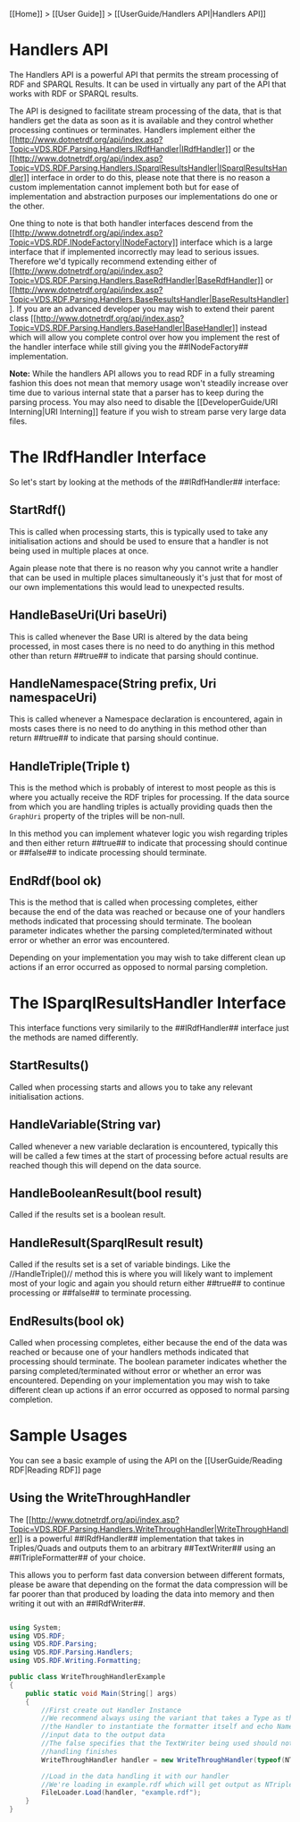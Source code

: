 [[Home]] > [[User Guide]] > [[UserGuide/Handlers API|Handlers API]]

# Handlers API 

The Handlers API is a powerful API that permits the stream processing of RDF and SPARQL Results.  It can be used in virtually any part of the API that works with RDF or SPARQL results.

The API is designed to facilitate stream processing of the data, that is that handlers get the data as soon as it is available and they control whether processing continues or terminates. Handlers implement either the [[http://www.dotnetrdf.org/api/index.asp?Topic=VDS.RDF.Parsing.Handlers.IRdfHandler|IRdfHandler]] or the [[http://www.dotnetrdf.org/api/index.asp?Topic=VDS.RDF.Parsing.Handlers.ISparqlResultsHandler|ISparqlResultsHandler]] interface in order to do this, please note that there is no reason a custom implementation cannot implement both but for ease of implementation and abstraction purposes our implementations do one or the other.

One thing to note is that both handler interfaces descend from the [[http://www.dotnetrdf.org/api/index.asp?Topic=VDS.RDF.INodeFactory|INodeFactory]] interface which is a large interface that if implemented incorrectly may lead to serious issues. Therefore we'd typically recommend extending either of [[http://www.dotnetrdf.org/api/index.asp?Topic=VDS.RDF.Parsing.Handlers.BaseRdfHandler|BaseRdfHandler]] or [[http://www.dotnetrdf.org/api/index.asp?Topic=VDS.RDF.Parsing.Handlers.BaseResultsHandler|BaseResultsHandler]]. If you are an advanced developer you may wish to extend their parent class [[http://www.dotnetrdf.org/api/index.asp?Topic=VDS.RDF.Parsing.Handlers.BaseHandler|BaseHandler]] instead which will allow you complete control over how you implement the rest of the handler interface while still giving you the ##INodeFactory## implementation.

**Note:** While the handlers API allows you to read RDF in a fully streaming fashion this does not mean that memory usage won't steadily increase over time due to various internal state that a parser has to keep during the parsing process.  You may also need to disable the [[DeveloperGuide/URI Interning|URI Interning]] feature if you wish to stream parse very large data files.

# The IRdfHandler Interface 

So let's start by looking at the methods of the ##IRdfHandler## interface:

## StartRdf() 

This is called when processing starts, this is typically used to take any initialisation actions and should be used to ensure that a handler is not being used in multiple places at once.

Again please note that there is no reason why you cannot write a handler that can be used in multiple places simultaneously it's just that for most of our own implementations this would lead to unexpected results.

## HandleBaseUri(Uri baseUri) 

This is called whenever the Base URI is altered by the data being processed, in most cases there is no need to do anything in this method other than return ##true## to indicate that parsing should continue.

## HandleNamespace(String prefix, Uri namespaceUri) 

This is called whenever a Namespace declaration is encountered, again in mosts cases there is no need to do anything in this method other than return ##true## to indicate that parsing should continue.

## HandleTriple(Triple t) 

This is the method which is probably of interest to most people as this is where you actually receive the RDF triples for processing. If the data source from which you are handling triples is actually providing quads then the `GraphUri` property of the triples will be non-null.

In this method you can implement whatever logic you wish regarding triples and then either return ##true## to indicate that processing should continue or ##false## to indicate processing should terminate.

## EndRdf(bool ok) 

This is the method that is called when processing completes, either because the end of the data was reached or because one of your handlers methods indicated that processing should terminate. The boolean parameter indicates whether the parsing completed/terminated without error or whether an error was encountered. 

Depending on your implementation you may wish to take different clean up actions if an error occurred as opposed to normal parsing completion.

# The ISparqlResultsHandler Interface 

This interface functions very similarily to the ##IRdfHandler## interface just the methods are named differently.

## StartResults() 

Called when processing starts and allows you to take any relevant initialisation actions.

## HandleVariable(String var) 

Called whenever a new variable declaration is encountered, typically this will be called a few times at the start of processing before actual results are reached though this will depend on the data source.

## HandleBooleanResult(bool result) 

Called if the results set is a boolean result.

## HandleResult(SparqlResult result) 

Called if the results set is a set of variable bindings. Like the //HandleTriple()// method this is where you will likely want to implement most of your logic and again you should return either ##true## to continue processing or ##false## to terminate processing.

## EndResults(bool ok) 

Called when processing completes, either because the end of the data was reached or because one of your handlers methods indicated that processing should terminate. The boolean parameter indicates whether the parsing completed/terminated without error or whether an error was encountered. Depending on your implementation you may wish to take different clean up actions if an error occurred as opposed to normal parsing completion.

# Sample Usages 

You can see a basic example of using the API on the [[UserGuide/Reading RDF|Reading RDF]] page

## Using the WriteThroughHandler 

The [[http://www.dotnetrdf.org/api/index.asp?Topic=VDS.RDF.Parsing.Handlers.WriteThroughHandler|WriteThroughHandler]] is a powerful ##IRdfHandler## implementation that takes in Triples/Quads and outputs them to an arbitrary ##TextWriter## using an ##ITripleFormatter## of your choice.

This allows you to perform fast data conversion between different formats, please be aware that depending on the format the data compression will be far poorer than that produced by loading the data into memory and then writing it out with an ##IRdfWriter##.

```csharp

using System;
using VDS.RDF;
using VDS.RDF.Parsing;
using VDS.RDF.Parsing.Handlers;
using VDS.RDF.Writing.Formatting;

public class WriteThroughHandlerExample
{
	public static void Main(String[] args)
	{
		//First create out Handler Instance
		//We recommend always using the variant that takes a Type as this allows
		//the Handler to instantiate the formatter itself and echo Namespaces from the
		//input data to the output data
		//The false specifies that the TextWriter being used should not be closed when
		//handling finishes
		WriteThroughHandler handler = new WriteThroughHandler(typeof(NTriplesFormatter), Console.Out, false);

		//Load in the data handling it with our handler
		//We're loading in example.rdf which will get output as NTriples to the Console
		FileLoader.Load(handler, "example.rdf");
	}
}
```